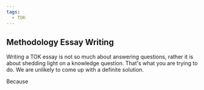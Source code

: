 ```yaml
---
tags:
  - TOK
---
```


## Methodology Essay Writing

Writing a TOK essay is not so much about answering questions, rather it is about shedding light on a knowledge question. That's what you are trying to do. We are unlikely to come up with a definite solution.

Because